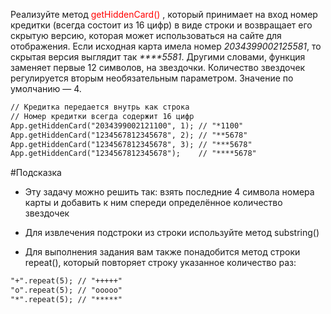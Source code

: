 Реализуйте метод <get style=color:red> getHiddenCard() </get>, который принимает на вход номер кредитки (всегда состоит из 16 цифр) в виде строки и возвращает его скрытую версию, которая может использоваться на сайте для отображения. Если исходная карта имела номер _2034399002125581_, то скрытая версия выглядит так _****5581_. Другими словами, функция заменяет первые 12 символов, на звездочки. Количество звездочек регулируется вторым необязательным параметром. Значение по умолчанию — 4.

```markdown
// Кредитка передается внутрь как строка
// Номер кредитки всегда содержит 16 цифр
App.getHiddenCard("2034399002121100", 1); // "*1100"
App.getHiddenCard("1234567812345678", 2); // "**5678"
App.getHiddenCard("1234567812345678", 3); // "***5678"
App.getHiddenCard("1234567812345678");    // "****5678"
```

#Подсказка
- Эту задачу можно решить так: взять последние 4 символа номера карты и добавить к ним спереди определённое количество звездочек

- Для извлечения подстроки из строки используйте метод substring()

- Для выполнения задания вам также понадобится метод строки repeat(), который повторяет строку указанное количество раз:

```markdown
"+".repeat(5); // "+++++"
"o".repeat(5); // "ooooo"
"*".repeat(5); // "*****"
```
